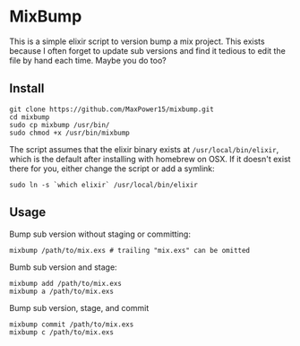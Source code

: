 # MixBump

This is a simple elixir script to version bump a mix project. This exists
because I often forget to update sub versions and find it tedious to edit the
file by hand each time. Maybe you do too?

## Install

    git clone https://github.com/MaxPower15/mixbump.git
    cd mixbump
    sudo cp mixbump /usr/bin/
    sudo chmod +x /usr/bin/mixbump

The script assumes that the elixir binary exists at `/usr/local/bin/elixir`,
which is the default after installing with homebrew on OSX. If it doesn't
exist there for you, either change the script or add a symlink:

    sudo ln -s `which elixir` /usr/local/bin/elixir

## Usage

Bump sub version without staging or committing:

    mixbump /path/to/mix.exs # trailing "mix.exs" can be omitted

Bumb sub version and stage:

    mixbump add /path/to/mix.exs
    mixbump a /path/to/mix.exs

Bump sub version, stage, and commit

    mixbump commit /path/to/mix.exs
    mixbump c /path/to/mix.exs
